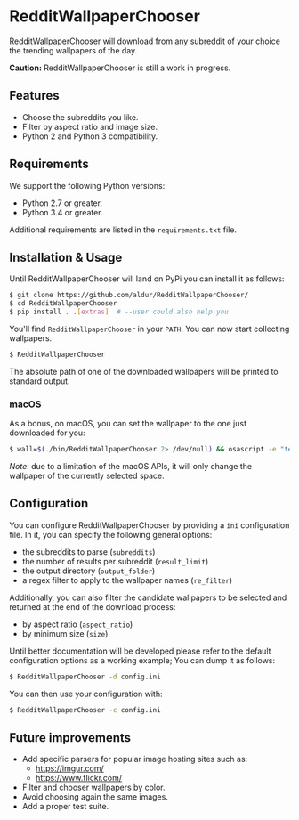 # RedditWallpaperChooser

RedditWallpaperChooser will download from any subreddit of your choice the trending wallpapers of the day.

__Caution:__ RedditWallpaperChooser is still a work in progress.

## Features

* Choose the subreddits you like.
* Filter by aspect ratio and image size.
* Python 2 and Python 3 compatibility.

## Requirements

We support the following Python versions:

* Python 2.7 or greater.
* Python 3.4 or greater.

Additional requirements are listed in the `requirements.txt` file.

## Installation & Usage

Until RedditWallpaperChooser will land on PyPi you can install it as follows:

```bash
$ git clone https://github.com/aldur/RedditWallpaperChooser/
$ cd RedditWallpaperChooser
$ pip install . .[extras]  # --user could also help you
```

You'll find `RedditWallpaperChooser` in your `PATH`. You can now start collecting wallpapers.

```bash
$ RedditWallpaperChooser
```

The absolute path of one of the downloaded wallpapers will be printed to standard output.

### macOS

As a bonus, on macOS, you can set the wallpaper to the one just downloaded for you:
```bash
$ wall=$(./bin/RedditWallpaperChooser 2> /dev/null) && osascript -e "tell application \"Finder\" to set desktop picture to POSIX file \"$wall\""
```

_Note_: due to a limitation of the macOS APIs, it will only change the wallpaper of the currently selected space.

## Configuration

You can configure RedditWallpaperChooser by providing a `ini` configuration file.
In it, you can specify the following general options:

- the subreddits to parse (`subreddits`)
- the number of results per subreddit (`result_limit`)
- the output directory (`output_folder`)
- a regex filter to apply to the wallpaper names (`re_filter`)

Additionally, you can also filter the candidate wallpapers to be selected and returned at the end of the download process:

- by aspect ratio (`aspect_ratio`)
- by minimum size (`size`)

Until better documentation will be developed please refer to the default configuration options as a working example;
You can dump it as follows:

```bash
$ RedditWallpaperChooser -d config.ini
```

You can then use your configuration with:

```bash
$ RedditWallpaperChooser -c config.ini
```

## Future improvements

- Add specific parsers for popular image hosting sites such as:
    * https://imgur.com/
    * https://www.flickr.com/
- Filter and chooser wallpapers by color.
- Avoid choosing again the same images.
- Add a proper test suite.
